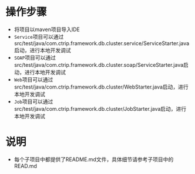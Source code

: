 # 操作步骤 
* 将项目以maven项目导入IDE
* `Service`项目可以通过src/test/java/com.ctrip.framework.db.cluster.service/ServiceStarter.java启动，进行本地开发调试
* `SOAP`项目可以通过src/test/java/com.ctrip.framework.db.cluster.soap/ServiceStarter.java启动，进行本地开发调试
* `Web`项目可以通过src/test/java/com.ctrip.framework.db.cluster/WebStarter.java启动，进行本地开发调试
* `Job`项目可以通过src/test/java/com.ctrip.framework.db.cluster/JobStarter.java启动，进行本地开发调试

# 说明
* 每个子项目中都提供了README.md文件，具体细节请参考子项目中的READ.md